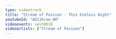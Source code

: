 ```yaml
---
type: videotrack
title: "Stream of Passion - This Endless Night"
youtubeId: "AO1jKcaw_W0"
videoevents: vevt0018
videoartists: ["Stream of Passion"]
---
```

